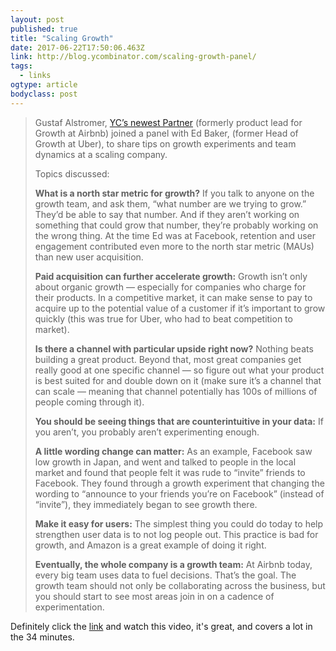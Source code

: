 ```yaml
---
layout: post 
published: true 
title: "Scaling Growth" 
date: 2017-06-22T17:50:06.463Z 
link: http://blog.ycombinator.com/scaling-growth-panel/ 
tags:
  - links
ogtype: article 
bodyclass: post 
---
```


> Gustaf Alstromer, [YC’s newest Partner](https://blog.ycombinator.com/welcome-eric-gustaf-and-jocelyn/) (formerly product lead for Growth at Airbnb) joined a panel with Ed Baker, (former Head of Growth at Uber), to share tips on growth experiments and team dynamics at a scaling company.
> 
> Topics discussed:
> 
> **What is a north star metric for growth?** If you talk to anyone on the growth team, and ask them, “what number are we trying to grow.” They’d be able to say that number. And if they aren’t working on something that could grow that number, they’re probably working on the wrong thing. At the time Ed was at Facebook, retention and user engagement contributed even more to the north star metric (MAUs) than new user acquisition.
> 
> **Paid acquisition can further accelerate growth:** Growth isn’t only about organic growth — especially for companies who charge for their products. In a competitive market, it can make sense to pay to acquire up to the potential value of a customer if it’s important to grow quickly (this was true for Uber, who had to beat competition to market).
> 
> **Is there a channel with particular upside right now?** Nothing beats building a great product. Beyond that, most great companies get really good at one specific channel — so figure out what your product is best suited for and double down on it (make sure it’s a channel that can scale — meaning that channel potentially has 100s of millions of people coming through it).
> 
> **You should be seeing things that are counterintuitive in your data:** If you aren’t, you probably aren’t experimenting enough.
> 
> **A little wording change can matter:** As an example, Facebook saw low growth in Japan, and went and talked to people in the local market and found that people felt it was rude to “invite” friends to Facebook. They found through a growth experiment that changing the wording to “announce to your friends you’re on Facebook” (instead of “invite”), they immediately began to see growth there.
> 
> **Make it easy for users:** The simplest thing you could do today to help strengthen user data is to not log people out. This practice is bad for growth, and Amazon is a great example of doing it right.
> 
> **Eventually, the whole company is a growth team:** At Airbnb today, every big team uses data to fuel decisions. That’s the goal. The growth team should not only be collaborating across the business, but you should start to see most areas join in on a cadence of experimentation.

Definitely click the [link](http://blog.ycombinator.com/scaling-growth-panel/) and watch this video, it's great, and covers a lot in the 34 minutes.
